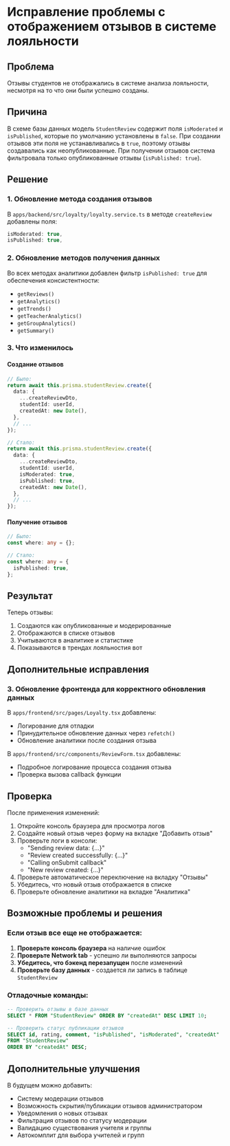 # Исправление проблемы с отображением отзывов в системе лояльности

## Проблема
Отзывы студентов не отображались в системе анализа лояльности, несмотря на то что они были успешно созданы.

## Причина
В схеме базы данных модель `StudentReview` содержит поля `isModerated` и `isPublished`, которые по умолчанию установлены в `false`. При создании отзывов эти поля не устанавливались в `true`, поэтому отзывы создавались как неопубликованные. При получении отзывов система фильтровала только опубликованные отзывы (`isPublished: true`).

## Решение

### 1. Обновление метода создания отзывов
В `apps/backend/src/loyalty/loyalty.service.ts` в методе `createReview` добавлены поля:
```typescript
isModerated: true,
isPublished: true,
```

### 2. Обновление методов получения данных
Во всех методах аналитики добавлен фильтр `isPublished: true` для обеспечения консистентности:

- `getReviews()`
- `getAnalytics()`
- `getTrends()`
- `getTeacherAnalytics()`
- `getGroupAnalytics()`
- `getSummary()`

### 3. Что изменилось

#### Создание отзывов
```typescript
// Было:
return await this.prisma.studentReview.create({
  data: {
    ...createReviewDto,
    studentId: userId,
    createdAt: new Date(),
  },
  // ...
});

// Стало:
return await this.prisma.studentReview.create({
  data: {
    ...createReviewDto,
    studentId: userId,
    isModerated: true,
    isPublished: true,
    createdAt: new Date(),
  },
  // ...
});
```

#### Получение отзывов
```typescript
// Было:
const where: any = {};

// Стало:
const where: any = {
  isPublished: true,
};
```

## Результат
Теперь отзывы:
1. Создаются как опубликованные и модерированные
2. Отображаются в списке отзывов
3. Учитываются в аналитике и статистике
4. Показываются в трендах лояльностия вот 

## Дополнительные исправления

### 3. Обновление фронтенда для корректного обновления данных
В `apps/frontend/src/pages/Loyalty.tsx` добавлены:
- Логирование для отладки
- Принудительное обновление данных через `refetch()`
- Обновление аналитики после создания отзыва

В `apps/frontend/src/components/ReviewForm.tsx` добавлены:
- Подробное логирование процесса создания отзыва
- Проверка вызова callback функции

## Проверка
После применения изменений:
1. Откройте консоль браузера для просмотра логов
2. Создайте новый отзыв через форму на вкладке "Добавить отзыв"
3. Проверьте логи в консоли:
   - "Sending review data: {...}"
   - "Review created successfully: {...}"
   - "Calling onSubmit callback"
   - "New review created: {...}"
4. Проверьте автоматическое переключение на вкладку "Отзывы"
5. Убедитесь, что новый отзыв отображается в списке
6. Проверьте обновление аналитики на вкладке "Аналитика"

## Возможные проблемы и решения

### Если отзыв все еще не отображается:
1. **Проверьте консоль браузера** на наличие ошибок
2. **Проверьте Network tab** - успешно ли выполняются запросы
3. **Убедитесь, что бэкенд перезапущен** после изменений
4. **Проверьте базу данных** - создается ли запись в таблице `StudentReview`

### Отладочные команды:
```sql
-- Проверить отзывы в базе данных
SELECT * FROM "StudentReview" ORDER BY "createdAt" DESC LIMIT 10;

-- Проверить статус публикации отзывов
SELECT id, rating, comment, "isPublished", "isModerated", "createdAt" 
FROM "StudentReview" 
ORDER BY "createdAt" DESC;
```

## Дополнительные улучшения
В будущем можно добавить:
- Систему модерации отзывов
- Возможность скрытия/публикации отзывов администратором
- Уведомления о новых отзывах
- Фильтрация отзывов по статусу модерации
- Валидацию существования учителя и группы
- Автокомплит для выбора учителей и групп

